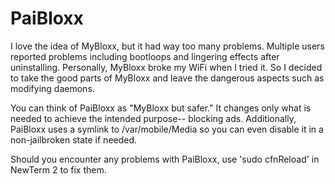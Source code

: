 # PaiBloxx
I love the idea of MyBloxx, but it had way too many problems. Multiple users reported problems including bootloops and lingering effects after uninstalling. Personally, MyBloxx broke my WiFi when I tried it. So I decided to take the good parts of MyBloxx and leave the dangerous aspects such as modifying daemons. 

You can think of PaiBloxx as "MyBloxx but safer." It changes only what is needed to achieve the intended purpose-- blocking ads. Additionally, PaiBloxx uses a symlink to /var/mobile/Media so you can even disable it in a non-jailbroken state if needed.

Should you encounter any problems with PaiBloxx, use 'sudo cfnReload' in NewTerm 2 to fix them.
